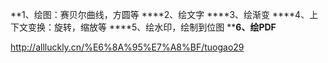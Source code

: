 **1、绘图：赛贝尔曲线，方圆等
****2、绘文字
****3、绘渐变
****4、上下文变换：旋转，缩放等
****5、绘水印，绘制到位图
****6、绘PDF**

<http://allluckly.cn/%E6%8A%95%E7%A8%BF/tuogao29>
